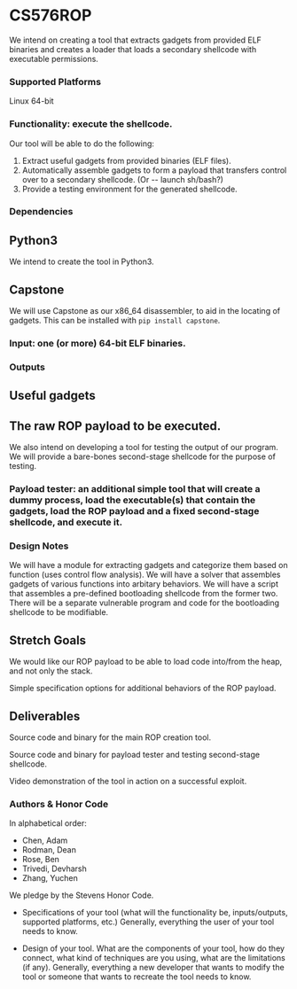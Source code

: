 # CS576ROP

We intend on creating a tool that extracts gadgets from provided ELF binaries and creates a loader that loads a secondary shellcode with executable permissions.

### Supported Platforms
Linux 64-bit

### Functionality: execute the shellcode.

Our tool will be able to do the following:
1) Extract useful gadgets from provided binaries (ELF files).
2) Automatically assemble gadgets to form a payload that transfers control over to a secondary shellcode.
    (Or -- launch sh/bash?)
3) Provide a testing environment for the generated shellcode.

### Dependencies

## Python3
We intend to create the tool in Python3.

## Capstone
We will use Capstone as our x86_64 disassembler, to aid in the locating of gadgets.
This can be installed with `pip install capstone`.

### Input: one (or more) 64-bit ELF binaries.

### Outputs
## Useful gadgets

## The raw ROP payload to be executed.

We also intend on developing a tool for testing the output of our program. We will provide a bare-bones second-stage shellcode for the purpose of testing.

### Payload tester: an additional simple tool that will create a dummy process, load the executable(s) that contain the gadgets, load the ROP payload and a fixed second-stage shellcode, and execute it.


### Design Notes

We will have a module for extracting gadgets and categorize them based on function (uses control flow analysis).
We will have a solver that assembles gadgets of various functions into arbitary behaviors.
We will have a script that assembles a pre-defined bootloading shellcode from the former two.
There will be a separate vulnerable program and code for the bootloading shellcode to be modifiable.

## Stretch Goals

We would like our ROP payload to be able to load code into/from the heap, and not only the stack.

Simple specification options for additional behaviors of the ROP payload.

## Deliverables

Source code and binary for the main ROP creation tool.

Source code and binary for payload tester and testing second-stage shellcode.

Video demonstration of the tool in action on a successful exploit.


### Authors & Honor Code
In alphabetical order:
 - Chen, Adam
 - Rodman, Dean
 - Rose, Ben
 - Trivedi, Devharsh
 - Zhang, Yuchen

We pledge by the Stevens Honor Code.


- Specifications of your tool (what will the functionality be, inputs/outputs, supported platforms, etc.) Generally, everything the user of your tool needs to know.

- Design of your tool. What are the components of your tool, how do they connect, what kind of techniques are you using, what are the limitations (if any). Generally, everything a new developer that wants to modify the tool or someone that wants to recreate the tool needs to know.
